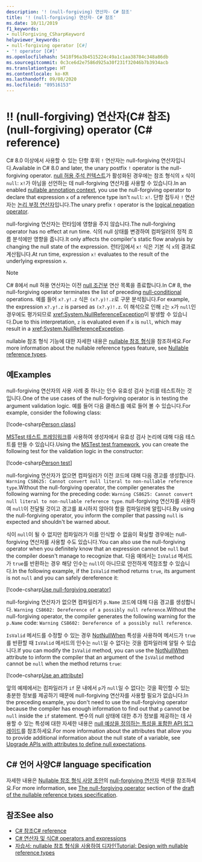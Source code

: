 ```yaml
---
description: '! (null-forgiving) 연산자- C# 참조'
title: '! (null-forgiving) 연산자- C# 참조'
ms.date: 10/11/2019
f1_keywords:
- nullForgiving_CSharpKeyword
helpviewer_keywords:
- null-forgiving operator [C#]
- '! operator [C#]'
ms.openlocfilehash: 5418f96a3b4515224c49a1c1aa38784c348a86db
ms.sourcegitcommit: 0c3ce6d2e7586d925a30f231f32046b7b3934acb
ms.translationtype: HT
ms.contentlocale: ko-KR
ms.lasthandoff: 09/08/2020
ms.locfileid: "89516153"
---
```

# <a name="-null-forgiving-operator-c-reference"></a><span data-ttu-id="afa0c-105">!</span><span class="sxs-lookup"><span data-stu-id="afa0c-105">!</span></span> <span data-ttu-id="afa0c-106">(null-forgiving) 연산자(C# 참조)</span><span class="sxs-lookup"><span data-stu-id="afa0c-106">(null-forgiving) operator (C# reference)</span></span>

<span data-ttu-id="afa0c-107">C# 8.0 이상에서 사용할 수 있는 단항 후위 `!` 연산자는 null-forgiving 연산자입니다.</span><span class="sxs-lookup"><span data-stu-id="afa0c-107">Available in C# 8.0 and later, the unary postfix `!` operator is the null-forgiving operator.</span></span> <span data-ttu-id="afa0c-108">[null 허용 주석 컨텍스트](../../nullable-references.md#nullable-annotation-context)가 활성화된 경우에는 참조 형식의 `x` 식이 `null`: `x!`가 아님을 선언하는 데 null-forgiving 연산자를 사용할 수 있습니다.</span><span class="sxs-lookup"><span data-stu-id="afa0c-108">In an enabled [nullable annotation context](../../nullable-references.md#nullable-annotation-context), you use the null-forgiving operator to declare that expression `x` of a reference type isn't `null`: `x!`.</span></span> <span data-ttu-id="afa0c-109">단항 접두사 `!` 연산자는 [논리 부정 연산자](boolean-logical-operators.md#logical-negation-operator-)입니다.</span><span class="sxs-lookup"><span data-stu-id="afa0c-109">The unary prefix `!` operator is the [logical negation operator](boolean-logical-operators.md#logical-negation-operator-).</span></span>

<span data-ttu-id="afa0c-110">null-forgiving 연산자는 런타임에 영향을 주지 않습니다.</span><span class="sxs-lookup"><span data-stu-id="afa0c-110">The null-forgiving operator has no effect at run time.</span></span> <span data-ttu-id="afa0c-111">식의 null 상태를 변경하여 컴파일러의 정적 흐름 분석에만 영향을 줍니다.</span><span class="sxs-lookup"><span data-stu-id="afa0c-111">It only affects the compiler's static flow analysis by changing the null state of the expression.</span></span> <span data-ttu-id="afa0c-112">런타임에서 `x!` 식은 기본 식 `x`의 결과로 계산됩니다.</span><span class="sxs-lookup"><span data-stu-id="afa0c-112">At run time, expression `x!` evaluates to the result of the underlying expression `x`.</span></span>

> [!NOTE]
> <span data-ttu-id="afa0c-113">C# 8에서 null 허용 연산자는 이전 [null 조건부](member-access-operators.md#null-conditional-operators--and-) 연산 목록을 종료합니다.</span><span class="sxs-lookup"><span data-stu-id="afa0c-113">In C# 8, the null-forgiving operator terminates the list of preceding [null-conditional](member-access-operators.md#null-conditional-operators--and-) operations.</span></span> <span data-ttu-id="afa0c-114">예를 들어 `x?.y!.z` 식은 `(x?.y)!.z`로 구문 분석됩니다.</span><span class="sxs-lookup"><span data-stu-id="afa0c-114">For example, the expression `x?.y!.z` is parsed as `(x?.y)!.z`.</span></span> <span data-ttu-id="afa0c-115">이 해석으로 인해 `z`는 `x`가 `null`인 경우에도 평가되므로 <xref:System.NullReferenceException>이 발생할 수 있습니다.</span><span class="sxs-lookup"><span data-stu-id="afa0c-115">Due to this interpretation, `z` is evaluated even if `x` is `null`, which may result in a <xref:System.NullReferenceException>.</span></span>

<span data-ttu-id="afa0c-116">nullable 참조 형식 기능에 대한 자세한 내용은 [nullable 참조 형식](../builtin-types/nullable-reference-types.md)을 참조하세요.</span><span class="sxs-lookup"><span data-stu-id="afa0c-116">For more information about the nullable reference types feature, see [Nullable reference types](../builtin-types/nullable-reference-types.md).</span></span>

## <a name="examples"></a><span data-ttu-id="afa0c-117">예</span><span class="sxs-lookup"><span data-stu-id="afa0c-117">Examples</span></span>

<span data-ttu-id="afa0c-118">null-forgiving 연산자의 사용 사례 중 하나는 인수 유효성 검사 논리를 테스트하는 것입니다.</span><span class="sxs-lookup"><span data-stu-id="afa0c-118">One of the use cases of the null-forgiving operator is in testing the argument validation logic.</span></span> <span data-ttu-id="afa0c-119">예를 들어 다음 클래스를 예로 들어 볼 수 있습니다.</span><span class="sxs-lookup"><span data-stu-id="afa0c-119">For example, consider the following class:</span></span>

[!code-csharp[Person class](snippets/shared/NullForgivingOperator.cs#PersonClass)]

<span data-ttu-id="afa0c-120">[MSTest 테스트 프레임워크](../../../core/testing/unit-testing-with-mstest.md)를 사용하여 생성자에서 유효성 검사 논리에 대해 다음 테스트를 만들 수 있습니다.</span><span class="sxs-lookup"><span data-stu-id="afa0c-120">Using the [MSTest test framework](../../../core/testing/unit-testing-with-mstest.md), you can create the following test for the validation logic in the constructor:</span></span>

[!code-csharp[Person test](snippets/shared/NullForgivingOperator.cs#TestPerson)]

<span data-ttu-id="afa0c-121">null-forgiving 연산자가 없으면 컴파일러가 이전 코드에 대해 다음 경고를 생성합니다. `Warning CS8625: Cannot convert null literal to non-nullable reference type`.</span><span class="sxs-lookup"><span data-stu-id="afa0c-121">Without the null-forgiving operator, the compiler generates the following warning for the preceding code: `Warning CS8625: Cannot convert null literal to non-nullable reference type`.</span></span> <span data-ttu-id="afa0c-122">null-forgiving 연산자를 사용하여 `null`이 전달될 것이고 경고를 표시하지 않아야 함을 컴파일러에 알립니다.</span><span class="sxs-lookup"><span data-stu-id="afa0c-122">By using the null-forgiving operator, you inform the compiler that passing `null` is expected and shouldn't be warned about.</span></span>

<span data-ttu-id="afa0c-123">식이 `null`이 될 수 없지만 컴파일러가 이를 인식할 수 없음이 확실할 경우에는 null-forgiving 연산자를 사용할 수도 있습니다.</span><span class="sxs-lookup"><span data-stu-id="afa0c-123">You can also use the null-forgiving operator when you definitely know that an expression cannot be `null` but the compiler doesn't manage to recognize that.</span></span> <span data-ttu-id="afa0c-124">다음 예에서는 `IsValid` 메서드가 `true`를 반환하는 경우 해당 인수는 `null`이 아니므로 안전하게 역참조할 수 있습니다.</span><span class="sxs-lookup"><span data-stu-id="afa0c-124">In the following example, if the `IsValid` method returns `true`, its argument is not `null` and you can safely dereference it:</span></span>

[!code-csharp[Use null-forgiving operator](snippets/shared/NullForgivingOperator.cs#UseNullForgiving)]

<span data-ttu-id="afa0c-125">null-forgiving 연산자가 없으면 컴파일러가 `p.Name` 코드에 대해 다음 경고를 생성합니다. `Warning CS8602: Dereference of a possibly null reference`.</span><span class="sxs-lookup"><span data-stu-id="afa0c-125">Without the null-forgiving operator, the compiler generates the following warning for the `p.Name` code: `Warning CS8602: Dereference of a possibly null reference`.</span></span>

<span data-ttu-id="afa0c-126">`IsValid` 메서드를 수정할 수 있는 경우 [NotNullWhen](xref:System.Diagnostics.CodeAnalysis.NotNullWhenAttribute) 특성을 사용하여 메서드가 `true`를 반환할 때 `IsValid` 메서드의 인수는 `null`일 수 없다는 것을 컴파일러에 알릴 수 있습니다.</span><span class="sxs-lookup"><span data-stu-id="afa0c-126">If you can modify the `IsValid` method, you can use the [NotNullWhen](xref:System.Diagnostics.CodeAnalysis.NotNullWhenAttribute) attribute to inform the compiler that an argument of the `IsValid` method cannot be `null` when the method returns `true`:</span></span>

[!code-csharp[Use an attribute](snippets/shared/NullForgivingOperator.cs#UseAttribute)]

<span data-ttu-id="afa0c-127">앞의 예제에서는 컴파일러가 `if` 문 내에서 `p`가 `null`일 수 없다는 것을 확인할 수 있는 충분한 정보를 제공하기 때문에 null-forgiving 연산자를 사용할 필요가 없습니다.</span><span class="sxs-lookup"><span data-stu-id="afa0c-127">In the preceding example, you don't need to use the null-forgiving operator because the compiler has enough information to find out that `p` cannot be `null` inside the `if` statement.</span></span> <span data-ttu-id="afa0c-128">변수의 null 상태에 대한 추가 정보를 제공하는 데 사용할 수 있는 특성에 대한 자세한 내용은 [null 예상을 정의하는 특성을 포함한 API 업그레이드](../attributes/nullable-analysis.md)를 참조하세요.</span><span class="sxs-lookup"><span data-stu-id="afa0c-128">For more information about the attributes that allow you to provide additional information about the null state of a variable, see [Upgrade APIs with attributes to define null expectations](../attributes/nullable-analysis.md).</span></span>

## <a name="c-language-specification"></a><span data-ttu-id="afa0c-129">C# 언어 사양</span><span class="sxs-lookup"><span data-stu-id="afa0c-129">C# language specification</span></span>

<span data-ttu-id="afa0c-130">자세한 내용은 [Nullable 참조 형식 사양 초안](~/_csharplang/proposals/csharp-8.0/nullable-reference-types-specification.md#the-null-forgiving-operator)의 [null-forgiving 연산자](~/_csharplang/proposals/csharp-8.0/nullable-reference-types-specification.md) 섹션을 참조하세요.</span><span class="sxs-lookup"><span data-stu-id="afa0c-130">For more information, see [The null-forgiving operator](~/_csharplang/proposals/csharp-8.0/nullable-reference-types-specification.md#the-null-forgiving-operator) section of the [draft of the nullable reference types specification](~/_csharplang/proposals/csharp-8.0/nullable-reference-types-specification.md).</span></span>

## <a name="see-also"></a><span data-ttu-id="afa0c-131">참조</span><span class="sxs-lookup"><span data-stu-id="afa0c-131">See also</span></span>

- [<span data-ttu-id="afa0c-132">C# 참조</span><span class="sxs-lookup"><span data-stu-id="afa0c-132">C# reference</span></span>](../index.md)
- [<span data-ttu-id="afa0c-133">C# 연산자 및 식</span><span class="sxs-lookup"><span data-stu-id="afa0c-133">C# operators and expressions</span></span>](index.md)
- [<span data-ttu-id="afa0c-134">자습서: nullable 참조 형식을 사용하여 디자인</span><span class="sxs-lookup"><span data-stu-id="afa0c-134">Tutorial: Design with nullable reference types</span></span>](../../tutorials/nullable-reference-types.md)
